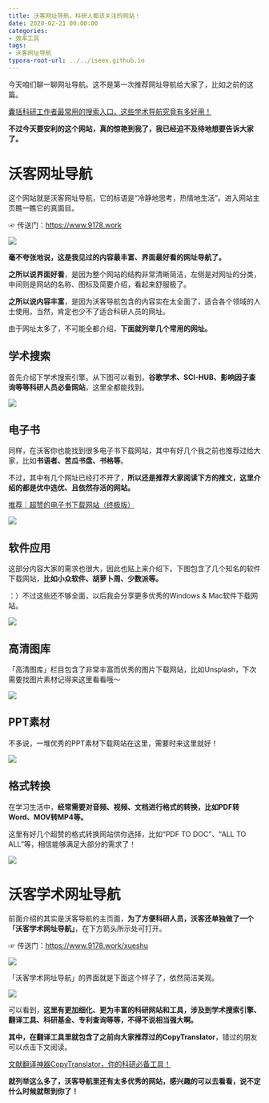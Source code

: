 ```yaml
---
title: 沃客网址导航，科研人都该关注的网站！
date: 2020-02-21 00:00:00
categories:
- 效率工具
tags:
- 沃客网址导航
typora-root-url: ../../iseex.github.io
---
```


今天咱们聊一聊网址导航。这不是第一次推荐网址导航给大家了，比如之前的这篇。

[囊括科研工作者最常用的搜索入口，这些学术导航究竟有多好用！](http://mp.weixin.qq.com/s?__biz=MzAxNzgyMDg0MQ==&mid=2650452296&idx=1&sn=01d224c59dbc8e402e79a265a3b3536e&chksm=83d1ac8eb4a625980eac4b4b5068674e1fe6a497b647742426f0ef3c5866b674a1cb9e80275d&scene=21#wechat_redirect)

**不过今天要安利的这个网站，真的惊艳到我了，我已经迫不及待地想要告诉大家了。**

# 沃客网址导航

这个网站就是沃客网址导航，它的标语是“冷静地思考，热情地生活”。进入网站主页瞧一瞧它的真面目。

☞ 传送门：https://www.9178.work

![](https://mmbiz.qpic.cn/mmbiz_png/xGvHpjh4rNW8vlK2gynAMMWAUFZ3Zib96uPFZdfRjaoiaguxicXj694PqZT4Nor5icqmibj0JqIEia7icbFMMr8DFGDTw/640?wx_fmt=png&wxfrom=5&wx_lazy=1&wx_co=1)

**毫不夸张地说，这是我见过的内容最丰富、界面最好看的网址导航了。**

**之所以说界面好看**，是因为整个网站的结构非常清晰简洁，左侧是对网址的分类，中间则是网站的名称、图标及简要介绍，看起来舒服极了。

**之所以说内容丰富**，是因为沃客导航包含的内容实在太全面了，适合各个领域的人士使用。当然，肯定也少不了适合科研人员的网址。

由于网址太多了，不可能全都介绍，**下面就列举几个常用的网址。**

##   学术搜索

首先介绍下学术搜索引擎。从下图可以看到，**谷歌学术、SCI-HUB、影响因子查询等等科研人员必备网站**，这里全都能找到。

![](https://mmbiz.qpic.cn/mmbiz_png/xGvHpjh4rNW8vlK2gynAMMWAUFZ3Zib968X8ibOrIfjYsqEVkG7ibghbyqRicNibmkC9r6JGszn3jwWey4Gd95EglFA/640?wx_fmt=png&wxfrom=5&wx_lazy=1&wx_co=1)

##   电子书 

同样，在沃客你也能找到很多电子书下载网站，其中有好几个我之前也推荐过给大家，比如**书语者、苦瓜书盘、书格等**。

不过，其中有几个网址已经打不开了，**所以还是推荐大家阅读下方的推文，这里介绍的都是优中选优、且依然存活的网站。**

[推荐｜超赞的电子书下载网站（终极版）](http://mp.weixin.qq.com/s?__biz=MzAxNzgyMDg0MQ==&mid=2650455580&idx=1&sn=9e8eabb8e1773d02e7fbb6090bc4820f&chksm=83d1a3dab4a62acc1e91f226a9c09b7b44ce12684a041fbe28dd31f6109c29f6abed0d7ee9ef&scene=21#wechat_redirect)

![](https://mmbiz.qpic.cn/mmbiz_png/xGvHpjh4rNW8vlK2gynAMMWAUFZ3Zib96yAZc8hcJLcDusjWP51t6UQ1o9fGHWdqkhXMXTG4cuDiaNO7gMFSUYUQ/640?wx_fmt=png&wxfrom=5&wx_lazy=1&wx_co=1)

##   软件应用

这部分内容大家的需求也很大，因此也贴上来介绍下。下图包含了几个知名的软件下载网站，**比如小众软件、胡萝卜周、少数派等。**

：）不过这些还不够全面，以后我会分享更多优秀的Windows & Mac软件下载网站。

![](https://mmbiz.qpic.cn/mmbiz_png/xGvHpjh4rNW8vlK2gynAMMWAUFZ3Zib96qOnxP56gtYcFVN7U9KgKJGC6OgFbOCxZfXrB7k5ImKt9ibKHsLTumiaA/640?wx_fmt=png&wxfrom=5&wx_lazy=1&wx_co=1)

##   高清图库

「高清图库」栏目包含了非常丰富而优秀的图片下载网站，比如Unsplash，下次需要找图片素材记得来这里看看哦～

![](https://mmbiz.qpic.cn/mmbiz_png/xGvHpjh4rNW8vlK2gynAMMWAUFZ3Zib9686MgVbo5p7Db550tewFeLhxnNXDt7NhibSpwxIjFBTH7L3WiaRnSpndQ/640?wx_fmt=png&wxfrom=5&wx_lazy=1&wx_co=1)

##   PPT素材

不多说，一堆优秀的PPT素材下载网站在这里，需要时来这里就好！

![](https://mmbiz.qpic.cn/mmbiz_png/xGvHpjh4rNW8vlK2gynAMMWAUFZ3Zib962btLbRlkM4BBWhjWEiaYXZMYicicGswna2602JkQ2LSs84JiaOByMku6TA/640?wx_fmt=png&wxfrom=5&wx_lazy=1&wx_co=1)

##   格式转换

在学习生活中，**经常需要对音频、视频、文档进行格式的转换，比如PDF转Word、MOV转MP4等。**

这里有好几个超赞的格式转换网站供你选择，比如“PDF TO DOC”、“ALL TO ALL”等，相信能够满足大部分的需求了！

![](https://mmbiz.qpic.cn/mmbiz_png/xGvHpjh4rNW8vlK2gynAMMWAUFZ3Zib96ktIU2k9ibhVgU7BwTFmp57BF3xLjamIcPFia24mO7mlfsGl96bOsiaPaA/640?wx_fmt=png&wxfrom=5&wx_lazy=1&wx_co=1)

# 沃客学术网址导航

前面介绍的其实是沃客导航的主页面，**为了方便科研人员，沃客还单独做了一个「沃客学术网址导航」**，在下方箭头所示处可打开。

☞ 传送门：https://www.9178.work/xueshu

![](https://mmbiz.qpic.cn/mmbiz_png/xGvHpjh4rNW8vlK2gynAMMWAUFZ3Zib96Ok9uNmbx4ffWYQBOpafD2bJuLQ8dEOlZzDE8NjBPkm82CCR7Zgiaxiaw/640?wx_fmt=png&wxfrom=5&wx_lazy=1&wx_co=1)

「沃客学术网址导航」的界面就是下面这个样子了，依然简洁美观。

![](https://mmbiz.qpic.cn/mmbiz_png/xGvHpjh4rNW8vlK2gynAMMWAUFZ3Zib96HEq0SniaBmEEddV2PFvAPjwgdUib7y43TtSTiaZuvEN5E35swvOroJTxQ/640?wx_fmt=png&wxfrom=5&wx_lazy=1&wx_co=1)

可以看到，**这里有更加细化、更为丰富的科研网站和工具，涉及到学术搜索引擎、翻译工具、科研基金、专利查询等等，不得不说相当强大啊。**

**其中，在翻译工具里就包含了之前向大家推荐过的CopyTranslator**，错过的朋友可以点击下文阅读。

[文献翻译神器CopyTranslator，你的科研必备工具！](http://mp.weixin.qq.com/s?__biz=MzAxNzgyMDg0MQ==&mid=2650455380&idx=1&sn=20a74f8ef56bd9e3c619d2f01e716a21&chksm=83d1a092b4a62984313d62b5dcf2e096ae20561f269244d3f77e4cbca7f27c96d40810c3e8a1&scene=21#wechat_redirect)

**就列举这么多了，沃客导航里还有太多优秀的网站，感兴趣的可以去看看，说不定什么时候就帮到你了！**